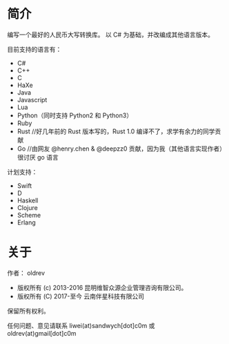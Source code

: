 # 简介

编写一个最好的人民币大写转换库。
以 C# 为基础，并改编成其他语言版本。

目前支持的语言有：

* C#
* C++
* C
* HaXe
* Java
* Javascript
* Lua
* Python（同时支持 Python2 和 Python3）
* Ruby
* Rust //好几年前的 Rust 版本写的，Rust 1.0 编译不了，求学有余力的同学贡献
* Go  //由网友 @henry.chen & @deepzz0 贡献，因为我（其他语言实现作者）很讨厌 go 语言

计划支持：

* Swift
* D
* Haskell
* Clojure
* Scheme
* Erlang


# 关于

作者： oldrev

* 版权所有 (c) 2013-2016 昆明维智众源企业管理咨询有限公司。
* 版权所有 (C) 2017-至今 云南伴星科技有限公司

保留所有权利。

任何问题、意见请联系 liwei(at)sandwych[dot]c0m 或 oldrev(at)gmail[dot]c0m
